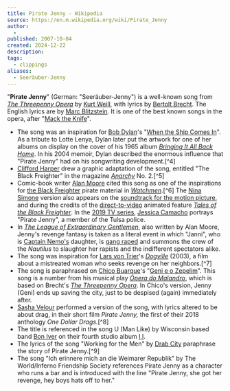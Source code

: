 ```yaml
---
title: Pirate Jenny - Wikipedia
source: https://en.m.wikipedia.org/wiki/Pirate_Jenny
author:
  - 
published: 2007-10-04
created: 2024-12-22
description: 
tags:
  - clippings
aliases:
  - Seeräuber-Jenny
---
```

"**Pirate Jenny**" (German: "Seeräuber-Jenny") is a well-known song from *[The Threepenny Opera](https://en.m.wikipedia.org/wiki/The_Threepenny_Opera "The Threepenny Opera")* by [Kurt Weill](https://en.m.wikipedia.org/wiki/Kurt_Weill "Kurt Weill"), with lyrics by [Bertolt Brecht](https://en.m.wikipedia.org/wiki/Bertolt_Brecht "Bertolt Brecht"). The English lyrics are by [Marc Blitzstein](https://en.m.wikipedia.org/wiki/Marc_Blitzstein "Marc Blitzstein"). It is one of the best known songs in the opera, after "[Mack the Knife](https://en.m.wikipedia.org/wiki/Mack_the_Knife "Mack the Knife")".

- The song was an inspiration for [Bob Dylan](https://en.m.wikipedia.org/wiki/Bob_Dylan "Bob Dylan")'s "[When the Ship Comes In](https://en.m.wikipedia.org/wiki/When_the_Ship_Comes_In "When the Ship Comes In")". As a tribute to Lotte Lenya, Dylan later put the artwork for one of her albums on display on the cover of his 1965 album *[Bringing It All Back Home](https://en.m.wikipedia.org/wiki/Bringing_It_All_Back_Home "Bringing It All Back Home")*. In his 2004 memoir, Dylan described the enormous influence that "Pirate Jenny" had on his songwriting development.[^4]
- [Clifford Harper](https://en.m.wikipedia.org/wiki/Clifford_Harper "Clifford Harper") drew a graphic adaptation of the song, entitled "The Black Freighter" in the magazine *[Anarchy](https://en.m.wikipedia.org/wiki/Anarchy_\(magazine\) "Anarchy (magazine)")* No. 2.[^5]
- Comic-book writer [Alan Moore](https://en.m.wikipedia.org/wiki/Alan_Moore "Alan Moore") cited this song as one of the inspirations for [the Black Freighter](https://en.m.wikipedia.org/wiki/Watchmen#Tales_of_the_Black_Freighter "Watchmen") pirate material in *[Watchmen](https://en.m.wikipedia.org/wiki/Watchmen "Watchmen")*.[^6] The [Nina Simone](https://en.m.wikipedia.org/wiki/Nina_Simone "Nina Simone") version also appears on the [soundtrack for the motion picture](https://en.m.wikipedia.org/wiki/Watchmen:_Music_from_the_Motion_Picture "Watchmen: Music from the Motion Picture"), and during the credits of the [direct-to-video](https://en.m.wikipedia.org/wiki/Direct-to-video "Direct-to-video") animated feature *[Tales of the Black Freighter](https://en.m.wikipedia.org/wiki/Watchmen_\(2009_film\) "Watchmen (2009 film)")*. In the [2019 TV series](https://en.m.wikipedia.org/wiki/Watchmen_\(TV_series\) "Watchmen (TV series)"), [Jessica Camacho](https://en.m.wikipedia.org/wiki/Jessica_Camacho "Jessica Camacho") portrays "Pirate Jenny", a member of the Tulsa police.
- In *[The League of Extraordinary Gentlemen](https://en.m.wikipedia.org/wiki/The_League_of_Extraordinary_Gentlemen,_Volume_III:_Century#Chapter_1._What_Keeps_Mankind_Alive? "The League of Extraordinary Gentlemen, Volume III: Century")*, also written by Alan Moore, Jenny's revenge fantasy is taken as a literal event in which "Janni", who is [Captain Nemo's](https://en.m.wikipedia.org/wiki/List_of_The_League_of_Extraordinary_Gentlemen_characters#Captain_Nemo "List of The League of Extraordinary Gentlemen characters") daughter, is [gang raped](https://en.m.wikipedia.org/wiki/Gang_rape "Gang rape") and summons the crew of the *Nautilus* to slaughter her rapists and the indifferent spectators alike.
- The song was inspiration for [Lars von Trier](https://en.m.wikipedia.org/wiki/Lars_von_Trier "Lars von Trier")'s *[Dogville](https://en.m.wikipedia.org/wiki/Dogville "Dogville")* (2003), a film about a mistreated woman who seeks revenge on her neighbors.[^7]
- The song is paraphrased on [Chico Buarque](https://en.m.wikipedia.org/wiki/Chico_Buarque "Chico Buarque")'s "[Geni e o Zepelim](https://en.m.wikipedia.org/wiki/Geni_e_o_Zepelim "Geni e o Zepelim")". This song is a number from his musical play *[Ópera do Malandro](https://en.m.wikipedia.org/wiki/%C3%93pera_do_Malandro "Ópera do Malandro")*, which is based on Brecht's *[The Threepenny Opera](https://en.m.wikipedia.org/wiki/The_Threepenny_Opera "The Threepenny Opera")*. In Chico's version, Jenny (Geni) ends up saving the city, just to be despised (again) immediately after.
- [Sasha Velour](https://en.m.wikipedia.org/wiki/Sasha_Velour "Sasha Velour") performed a version of the song, with lyrics altered to be about drag, in their short film *Pirate Jenny,* the first of their 2018 anthology *One Dollar Drags.*[^8]
- The title is referenced in the song U (Man Like) by Wisconsin based band [Bon Iver](https://en.m.wikipedia.org/wiki/Bon_Iver "Bon Iver") on their fourth studio album [I,I](https://en.m.wikipedia.org/wiki/I,I "I,I").
- The lyrics of the song "Working for the Men" by [Drab City](https://en.m.wikipedia.org/wiki/OOoOO "OOoOO") paraphrase the story of Pirate Jenny.[^9]
- The song "Ich erinnere mich an die Weimarer Republik" by The World/Inferno Friendship Society references Pirate Jenny as a character who runs a bar and is introduced with the line "Pirate Jenny, she got her revenge, hey boys hats off to her."